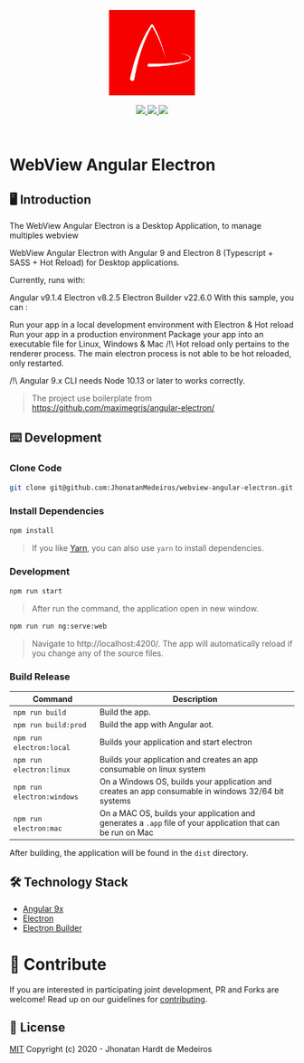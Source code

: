 <p align="center">
  <img width="30%" src="./src/assets/icons/icon.png" alt="WebView Angular Electron"/>
</p>

<p align="center">
  <a aria-label="Maintained" href="https://img.shields.io/badge/maintained-yes-brightgreen">
    <img src="https://img.shields.io/badge/maintained-yes-brightgreen"></img>
  </a>
  <a aria-label="Make a pull request" href="http://makeapullrequest.com">
    <img src="https://img.shields.io/badge/PRs-welcome-brightgreen.svg?style=flat"></img>
  </a>
  <a aria-label="License" href="https://github.com/JhonatanMedeiros/webview-angular-electron/blob/master/LICENSE">
    <img src="http://img.shields.io/badge/Licence-MIT-brightgreen.svg"></img>
  </a>
</p>
<br>

# WebView Angular Electron

## 🖥 Introduction

The WebView Angular Electron is a Desktop Application, to manage multiples webview  

WebView Angular Electron with Angular 9 and Electron 8 (Typescript + SASS + Hot Reload) for Desktop applications.

Currently, runs with:

Angular v9.1.4
Electron v8.2.5
Electron Builder v22.6.0
With this sample, you can :

Run your app in a local development environment with Electron & Hot reload
Run your app in a production environment
Package your app into an executable file for Linux, Windows & Mac
/!\ Hot reload only pertains to the renderer process. The main electron process is not able to be hot reloaded, only restarted.

/!\ Angular 9.x CLI needs Node 10.13 or later to works correctly.

> The project use boilerplate from https://github.com/maximegris/angular-electron/

## ⌨️ Development

### Clone Code

```bash
git clone git@github.com:JhonatanMedeiros/webview-angular-electron.git
```

### Install Dependencies

```bash
npm install
```
> If you like [Yarn](https://yarnpkg.com/), you can also use `yarn` to install dependencies.


### Development

```bash
npm run start
```
> After run the command, the application open in new window.

```bash
npm run run ng:serve:web
```
> Navigate to http://localhost:4200/. The app will automatically reload if you change any of the source files.

### Build Release

|Command|Description|
|--|--|
|`npm run build`| Build the app. |
|`npm run build:prod`| Build the app with Angular aot. |
|`npm run electron:local`| Builds your application and start electron
|`npm run electron:linux`| Builds your application and creates an app consumable on linux system |
|`npm run electron:windows`| On a Windows OS, builds your application and creates an app consumable in windows 32/64 bit systems |
|`npm run electron:mac`|  On a MAC OS, builds your application and generates a `.app` file of your application that can be run on Mac |

After building, the application will be found in the `dist` directory.

## 🛠 Technology Stack

- [Angular 9x](https://angular.io/)
- [Electron](https://www.electronjs.org/)
- [Electron Builder](https://github.com/electron-userland/electron-builder)


# 🤝 Contribute

If you are interested in participating joint development, PR and Forks are welcome!
Read up on our guidelines for [contributing][contributing].

## 📜 License

[MIT][license] Copyright (c) 2020 - Jhonatan Hardt de Medeiros


[license-badge]: https://img.shields.io/badge/license-Apache2-blue.svg?style=style=flat-square
[license]: https://github.com/maximegris/angular-electron/blob/master/LICENSE.md
[prs-badge]: https://img.shields.io/badge/PRs-welcome-brightgreen.svg?style=flat
[prs]: http://makeapullrequest.com
[maintained-badge]: https://img.shields.io/badge/maintained-yes-brightgreen
[license]: https://github.com/JhonatanMedeiros/webview-angular-electron/blob/master/LICENSE
[contributing]: https://github.com/JhonatanMedeiros/webview-angular-electron/blob/master/CONTRIBUTING.md
